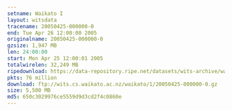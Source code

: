 ```yaml
---
setname: Waikato I
layout: witsdata
tracename: 20050425-000000-0
end: Tue Apr 26 12:00:00 2005
originalname: 20050425-000000-0
gzsize: 1,947 MB
len: 24:00:00
start: Mon Apr 25 12:00:01 2005
totalwirelen: 32,249 MB
ripedownload: https://data-repository.ripe.net/datasets/wits-archive/waikato/1/20050425-000000-0.gz
pkts: 76 million
download: ftp://wits.cs.waikato.ac.nz/waikato/1/20050425-000000-0.gz
size: 5,500 MB
md5: 650c3029976ce5559d9d3cd2f4c0860e
---
```


